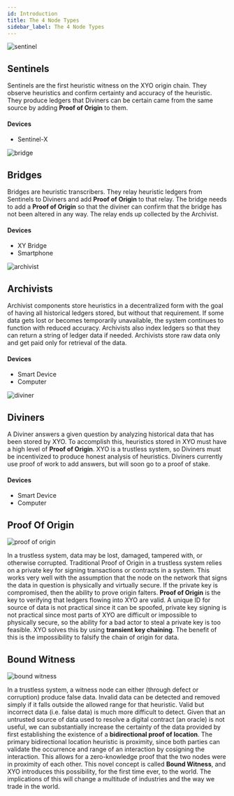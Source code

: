 ```yaml
---
id: Introduction
title: The 4 Node Types 
sidebar_label: The 4 Node Types
---
```


![sentinel](assets/sentinal_beacons.png)

## Sentinels

Sentinels are the first heuristic witness on the XYO origin chain. They observe heuristics and confirm certainty and accuracy of the heuristic. They produce ledgers that Diviners can be certain came from the same source by adding **Proof of Origin** to them.

#### Devices
- Sentinel-X

![bridge](assets/bridge_xyo.png)
## Bridges

Bridges are heuristic transcribers. They relay heuristic ledgers from Sentinels to Diviners and add **Proof of Origin** to that relay. The bridge needs to add a **Proof of Origin** so that the diviner can confirm that the bridge has not been altered in any way. The relay ends up collected by the Archivist.

#### Devices
- XY Bridge
- Smartphone


![archivist](assets/archivist_xyo.svg)
## Archivists

Archivist components store heuristics in a decentralized form with the goal of having all historical ledgers stored, but without that requirement. If some data gets lost or becomes temporarily unavailable, the system continues to function with reduced accuracy. Archivists also index ledgers so that they can return a string of ledger data if needed. Archivists store raw data only and get paid only for retrieval of the data. 

#### Devices
- Smart Device
- Computer 


![diviner](assets/diviner_xyo.svg)
## Diviners

A Diviner answers a given question by analyzing historical data that has been stored by XYO. To accomplish this, heuristics stored in XYO must have a high level of **Proof of Origin**. XYO is a trustless system, so Diviners must be incentivized to produce honest analysis of heuristics. Diviners currently use proof of work to add answers, but will soon go to a proof of stake. 

#### Devices
- Smart Device
- Computer


## Proof Of Origin
![proof of origin](assets/proof_of_origin.png)

In a trustless system, data may be lost, damaged, tampered with, or otherwise corrupted. Traditional Proof of Origin in a trustless system relies on a private key for signing transactions or contracts in a system. This works very well with the assumption that the node on the network that signs the data in question is physically and virtually secure. If the private key is compromised, then the ability to prove origin falters. **Proof of Origin** is the key to verifying that ledgers flowing into XYO are valid. A unique ID for source of data is not practical since it can be spoofed, private key signing is not practical since most parts of XYO are difficult or impossible to physically secure, so the ability for a bad actor to steal a private key is too feasible. XYO solves this by using **transient key chaining**. The benefit of this is the impossibility to falsify the chain of origin for data. 

## Bound Witness
![bound witness](assets/bound_witness.png)

In a trustless system, a witness node can either (through defect or corruption) produce false data. Invalid data can be detected and removed simply if it falls outside the allowed range for that heuristic. Valid but incorrect data (i.e. false data) is much more difficult to detect. Given that an untrusted source of data used to resolve a digital contract (an oracle) is not useful, we can substantially increase the certainty of the data provided by first establishing the existence of a **bidirectional proof of location**. The primary bidirectional location heuristic is proximity, since both parties can validate the occurrence and range of an interaction by cosigning the interaction. This allows for a zero-knowledge proof that the two nodes were in proximity of each other. This novel concept is called **Bound Witness**, and XYO introduces this possibility, for the first time ever, to the world. The implications of this will change a multitude of industries and the way we trade in the world.

